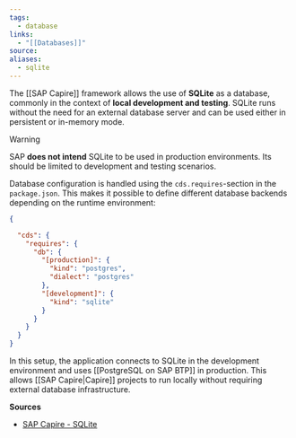 ```yaml
---
tags:
  - database
links:
  - "[[Databases]]"
source:
aliases:
  - sqlite
---
```

The [[SAP Capire]] framework allows the use of **SQLite** as a database, commonly in the context of **local development and testing**. SQLite runs without the need for an external database server and can be used either in persistent or in-memory mode.

> [!WARNING]
> SAP **does not intend** SQLite to be used in production environments. Its should be  limited to development and testing scenarios.

Database configuration is handled using the `cds.requires`-section in the `package.json`. This makes it possible to define different database backends depending on the runtime environment:
```json
{

  "cds": {
    "requires": {
      "db": {
        "[production]": {
          "kind": "postgres",
          "dialect": "postgres"
        },
        "[development]": {
          "kind": "sqlite"
        }
      }
    }
  }
}
```
In this setup, the application connects to SQLite in the development environment and uses [[PostgreSQL on SAP BTP]] in production. This allows [[SAP Capire|Capire]] projects to run locally without requiring external database infrastructure.

**Sources**
- [SAP Capire - SQLite](https://cap.cloud.sap/docs/guides/databases-sqlite)